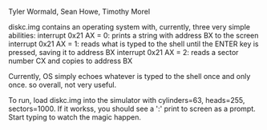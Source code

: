 Tyler Wormald, Sean Howe, Timothy Morel

diskc.img contains an operating system with, currently, three very simple abilities:
	interrupt 0x21 AX = 0: prints a string with address BX to the screen
	interrupt 0x21 AX = 1: reads what is typed to the shell until the ENTER key is pressed, saving it to
				address BX
	interrupt 0x21 AX = 2: reads a sector number CX and copies to address BX

Currently, OS simply echoes whatever is typed to the shell once and only once. so overall, not very useful.

To run, load diskc.img into the simulator with cylinders=63, heads=255, sectors=1000. If it workss, you should see
a ':' print to screen as a prompt. Start typing to watch the magic happen.
